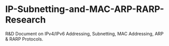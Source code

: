 # IP-Subnetting-and-MAC-ARP-RARP-Research
R&amp;D Document on IPv4/IPv6 Addressing, Subnetting, MAC Addressing, ARP &amp; RARP Protocols.
